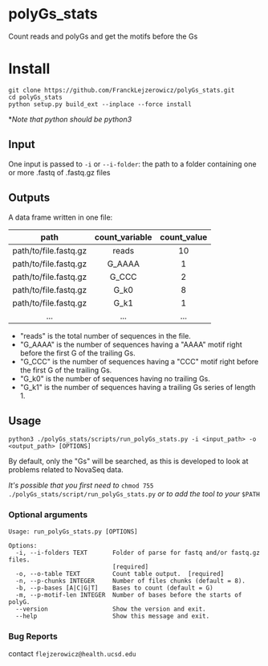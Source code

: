 # polyGs_stats

Count reads and polyGs and get the motifs before the Gs
     
 # Install

```
git clone https://github.com/FranckLejzerowicz/polyGs_stats.git
cd polyGs_stats
python setup.py build_ext --inplace --force install
```
*_Note that python should be python3_

## Input

One input is passed to `-i` or `--i-folder`: the path to a folder containing one or more .fastq of .fastq.gz files

## Outputs

A data frame written in one file:


path | count_variable | count_value
:---:|:---:|:---:
path/to/file.fastq.gz | reads | 10
path/to/file.fastq.gz | G_AAAA | 1
path/to/file.fastq.gz | G_CCC | 2
path/to/file.fastq.gz | G_k0 | 8
path/to/file.fastq.gz | G_k1 | 1 
... | ... | ... 
  
- "reads" is the total number of sequences in the file. 
- "G_AAAA" is the number of sequences having a "AAAA" motif right before the first G of the trailing Gs. 
- "G_CCC" is the number of sequences having a "CCC" motif right before the first G of the trailing Gs.
- "G_k0" is the number of sequences having no trailing Gs.
- "G_k1" is the number of sequences having a trailing Gs series of length 1.
 
## Usage

```
python3 ./polyGs_stats/scripts/run_polyGs_stats.py -i <input_path> -o <output_path> [OPTIONS]
```

By default, only the "Gs" will be searched, as this is developed to look at problems related to NovaSeq data.

*It's possible that you first need to* `chmod 755 ./polyGs_stats/script/run_polyGs_stats.py` *or to add the tool to your* `$PATH`

### Optional arguments

``` 
Usage: run_polyGs_stats.py [OPTIONS]

Options:
  -i, --i-folders TEXT       Folder of parse for fastq and/or fastq.gz files.
                             [required]
  -o, --o-table TEXT         Count table output.  [required]
  -n, --p-chunks INTEGER     Number of files chunks (default = 8).
  -b, --p-bases [A|C|G|T]    Bases to count (default = G)
  -m, --p-motif-len INTEGER  Number of bases before the starts of polyG.
  --version                  Show the version and exit.
  --help                     Show this message and exit.
```


### Bug Reports

contact `flejzerowicz@health.ucsd.edu`
